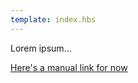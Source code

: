 ```yaml
---
template: index.hbs
---
```


Lorem ipsum...

[Here's a manual link for now](/posts/productivity-hacking-for-developers/) 
